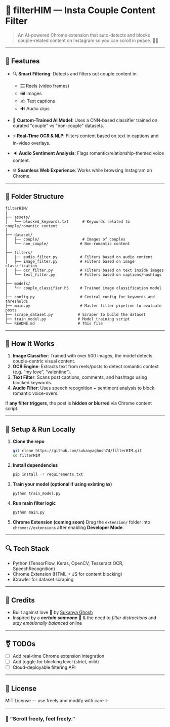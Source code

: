 # 📁 filterHIM — Insta Couple Content Filter

> An AI-powered Chrome extension that auto-detects and blocks couple-related content on Instagram so you can scroll in peace. 🚫💑

---

## 🌟 Features

* 🔍 **Smart Filtering**: Detects and filters out couple content in:

  * 🎞️ Reels (video frames)
  * 🖼️ Images
  * ✍️ Text captions
  * 🔊 Audio clips
* 🧠 **Custom-Trained AI Model**: Uses a CNN-based classifier trained on curated "couple" vs "non-couple" datasets.
* ⚡ **Real-Time OCR & NLP**: Filters content based on text in captions and in-video overlays.
* 🔈 **Audio Sentiment Analysis**: Flags romantic/relationship-themed voice content.
* 🌐 **Seamless Web Experience**: Works while browsing Instagram on Chrome.

---

## 📁 Folder Structure

```
filterHIM/
│
├── assets/
│   └── blocked_keywords.txt      # Keywords related to couple/romantic content
│
├── dataset/
│   ├── couple/                   # Images of couples
│   └── non_couple/              # Non-romantic content
│
├── filters/
│   ├── audio_filter.py          # Filters based on audio content
│   ├── image_filter.py          # Filters based on image classification
│   ├── ocr_filter.py            # Filters based on text inside images
│   └── text_filter.py           # Filters based on captions/hashtags
│
├── models/
│   └── couple_classifier.h5     # Trained image classification model
│
├── config.py                    # Central config for keywords and thresholds
├── main.py                      # Master filter pipeline to evaluate posts
├── scrape_dataset.py           # Scraper to build the dataset
├── train_model.py              # Model training script
└── README.md                   # This file
```

---

## 🧠 How It Works

1. **Image Classifier**: Trained with over 500 images, the model detects couple-centric visual content.
2. **OCR Engine**: Extracts text from reels/posts to detect romantic context (e.g. “my love”, “valentine”).
3. **Text Filter**: Scans post captions, comments, and hashtags using blocked keywords.
4. **Audio Filter**: Uses speech recognition + sentiment analysis to block romantic voice-overs.

If **any filter triggers**, the post is **hidden or blurred** via Chrome content script.

---

## 🚀 Setup & Run Locally

1. **Clone the repo**

   ```bash
   git clone https://github.com/sukanyaghosh74/filterHIM.git
   cd filterHIM
   ```

2. **Install dependencies**

   ```bash
   pip install -r requirements.txt
   ```

3. **Train your model (optional if using existing `h5`)**

   ```bash
   python train_model.py
   ```

4. **Run main filter logic**

   ```bash
   python main.py
   ```

5. **Chrome Extension (coming soon)**
   Drag the `extension/` folder into `chrome://extensions` after enabling **Developer Mode**.

---

## 🔍 Tech Stack

* Python (TensorFlow, Keras, OpenCV, Tesseract OCR, SpeechRecognition)
* Chrome Extension (HTML + JS for content blocking)
* iCrawler for dataset scraping

---

## 🙌 Credits

* Built against love 🩷 by [Sukanya Ghosh](https://github.com/sukanyaghosh74)
* Inspired by a ***certain someone*** 🫠 & the need to *filter distractions* and *stay emotionally balanced* online

---

## ⚧ TODOs

* [ ] Add real-time Chrome extension integration
* [ ] Add toggle for blocking level (strict, mild)
* [ ] Cloud-deployable filtering API

---

## 📜 License

MIT License — use freely and modify with care ✨

---

### 💬 “Scroll freely, feel freely.”
